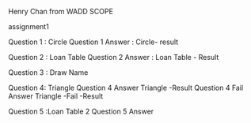 Henry Chan from WADD SCOPE

assignment1

Question 1 : Circle
Question 1 Answer : Circle- result

Question 2 : Loan Table
Question 2 Answer : Loan Table - Result

Question 3 : Draw Name

Question 4: Triangle 
Question 4 Answer Triangle -Result
Question 4 Fail Answer Triangle -Fail -Result

Question 5 :Loan Table 2
Question 5 Answer 
